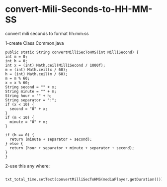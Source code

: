 # convert-Mili-Seconds-to-HH-MM-SS
convert mili seconds to format hh:mm:ss

1-create Class Common.java
        
    public static String convertMilliSecToHMS(int MilliSecond) {
    int m = 0;
    int h = 0;
    int x = (int) Math.ceil(MilliSecond / 1000f);
    m = (int) Math.ceil(x / 60);
    h = (int) Math.ceil(m / 60);
    m = m % 60;
    x = x % 60;
    String second = "" + x;
    String minute = "" + m;
    String hour = "" + h;
    String separator = ":";
    if (x < 10) {
      second = "0" + x;
    }
    if (m < 10) {
      minute = "0" + m;
    }

    if (h == 0) {
      return (minute + separator + second);
    } else {
      return (hour + separator + minute + separator + second);
    }
    }
    
2-use this any where:

       txt_total_time.setText(convertMilliSecToHMS(mediaPlayer.getDuration()));



